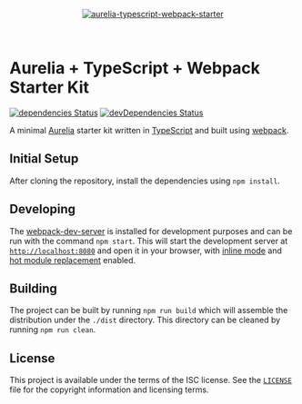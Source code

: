 <p align="center">
  <a href="#">
    <img src="./logo.png" alt="aurelia-typescript-webpack-starter" />
  </a>
</p>

<br />

# Aurelia + TypeScript + Webpack Starter Kit

[![dependencies Status](https://david-dm.org/michaelbull/aurelia-typescript-webpack-starter/status.svg?style=flat-square)](https://david-dm.org/michaelbull/aurelia-typescript-webpack-starter) [![devDependencies Status](https://david-dm.org/michaelbull/aurelia-typescript-webpack-starter/dev-status.svg?style=flat-square)](https://david-dm.org/michaelbull/aurelia-typescript-webpack-starter?type=dev)

A minimal [Aurelia][aurelia] starter kit written in [TypeScript][typescript] and
built using [webpack][webpack].

## Initial Setup

After cloning the repository, install the dependencies using `npm install`.

## Developing

The [webpack-dev-server][dev-server] is installed for development purposes and
can be run with the command `npm start`. This will start the development
server at [`http://localhost:8080`][localhost] and open it in your browser, with
[inline mode][inline] and [hot module replacement][hmr] enabled.

## Building

The project can be built by running `npm run build` which will assemble the
distribution under the `./dist` directory. This directory can be cleaned by
running `npm run clean`.

## License

This project is available under the terms of the ISC license. See the
[`LICENSE`](LICENSE) file for the copyright information and licensing terms.

[aurelia]: https://aurelia.io/
[webpack]: https://webpack.js.org/
[typescript]: https://www.typescriptlang.org/
[dev-server]: https://github.com/webpack/webpack-dev-server
[localhost]: http://localhost:8080
[inline]: https://webpack.github.io/docs/webpack-dev-server.html#inline-mode
[hmr]: https://webpack.github.io/docs/webpack-dev-server.html#hot-module-replacement
